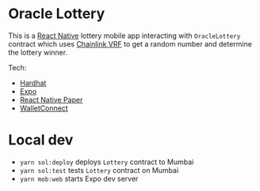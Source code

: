 # Oracle Lottery

This is a [React Native](https://reactnative.dev/) lottery mobile app interacting with `OracleLottery` contract which uses [Chainlink VRF](https://docs.chain.link/vrf/v2/introduction) to get a random number and determine the lottery winner.

Tech:

- [Hardhat](https://hardhat.org)
- [Expo](https://expo.dev)
- [React Native Paper](https://reactnativepaper.com)
- [WalletConnect](https://docs.walletconnect.com/1.0/quick-start/dapps/react-native)

# Local dev

- `yarn sol:deploy` deploys `Lottery` contract to Mumbai
- `yarn sol:test` tests `Lottery` contract on Mumbai
- `yarn mob:web` starts Expo dev server

